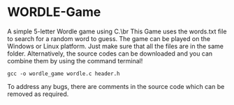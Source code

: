 # WORDLE-Game
A simple 5-letter Wordle game using C.\br
This Game uses the words.txt file to search for a random word to guess. The game can be played on the Windows or Linux platform. Just make sure that all the files are in the same folder. Alternatively, the source codes can be downloaded and you can combine them by using the command terminal!
```
gcc -o wordle_game wordle.c header.h 
```
To address any bugs, there are comments in the source code which can be removed as required.
